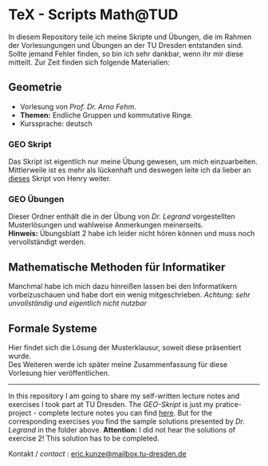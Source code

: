 # TeX - Scripts Math@TUD

In diesem Repository teile ich meine Skripte und Übungen, die im Rahmen der Vorlesungungen und Übungen an der TU Dresden entstanden sind. Sollte jemand Fehler finden, so bin ich sehr dankbar, wenn ihr mir diese mitteilt. Zur Zeit finden sich folgende Materialien:

## Geometrie
- Vorlesung von *Prof. Dr. Arno Fehm*.
- **Themen:** Endliche Gruppen und kommutative Ringe.
- Kurssprache: deutsch

### GEO Skript
Das Skript ist eigentlich nur meine Übung gewesen, um mich einzuarbeiten. Mittlerweile ist es mehr als lückenhaft und deswegen leite ich da lieber an [dieses](https://github.com/henrydatei/TUD_MATH_BA/tree/master/3.%20Semester/GEO) Skript von Henry weiter.

### GEO Übungen
Dieser Ordner enthält die in der Übung von *Dr. Legrand* vorgestellten Musterlösungen und wahlweise Anmerkungen meinerseits.  
**Hinweis:** Übungsblatt 2 habe ich leider nicht hören können und muss noch vervollständigt werden.

## Mathematische Methoden für Informatiker
Manchmal habe ich mich dazu hinreißen lassen bei den Informatikern vorbeizuschauen und habe dort ein wenig mitgeschrieben. *Achtung: sehr unvollständig und eigentlich nicht nutzbar*

## Formale Systeme
Hier findet sich die Lösung der Musterklausur, soweit diese präsentiert wurde.  
Des Weiteren werde ich später meine Zusammenfassung für diese Vorlesung hier veröffentlichen.

---
In this repository I am going to share my self-written lecture notes and exercises I took part at TU Dresden.
The *GEO-Skript* is just my pratice-project - complete lecture notes you can find [here](https://github.com/henrydatei/TUD_MATH_BA/tree/master/3.%20Semester/GEO). But for the corresponding exercises you find the sample solutions presented by *Dr. Legrand* in the folder above.
**Attention:** I did not hear the solutions of exercise 2! This solution has to be completed.


Kontakt / *contact* : eric.kunze@mailbox.tu-dresden.de

